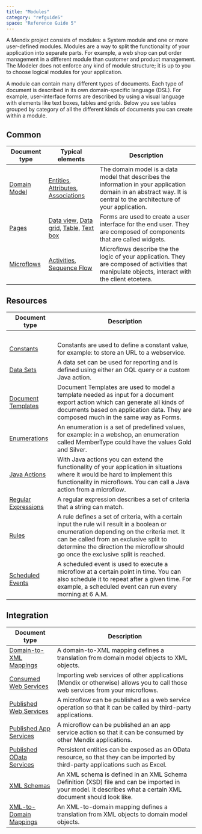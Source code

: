 ```yaml
---
title: "Modules"
category: "refguide5"
space: "Reference Guide 5"
---
```



A Mendix project consists of modules: a System module and one or more user-defined modules. Modules are a way to split the functionality of your application into separate parts. For example, a web shop can put order management in a different module than customer and product management. The Modeler does not enforce any kind of module structure; it is up to you to choose logical modules for your application.

A module can contain many different types of documents. Each type of document is described in its own domain-specific language (DSL). For example, user-interface forms are described by using a visual language with elements like text boxes, tables and grids. Below you see tables grouped by category of all the different kinds of documents you can create within a module.

## Common

<table><thead><tr><th class="confluenceTh">Document type</th><th class="confluenceTh">Typical elements</th><th class="confluenceTh">Description</th></tr></thead><tbody><tr><td class="confluenceTd"><a href="Domain+Model">Domain Model</a></td><td class="confluenceTd"><a href="Entities">Entities</a>, <a href="Attributes">Attributes</a>, <a href="Associations">Associations</a></td><td class="confluenceTd">The domain model is a data model that describes the information in your application domain in an abstract way. It is central to the architecture of your application.</td></tr><tr><td class="confluenceTd"><a href="Pages">Pages</a></td><td class="confluenceTd"><a href="Data+view">Data view</a>, <a href="Data+grid">Data grid</a>, <a href="Table">Table</a>, <a href="Text+box">Text box</a></td><td class="confluenceTd">Forms are used to create a user interface for the end user. They are composed of components that are called widgets.</td></tr><tr><td class="confluenceTd"><a href="Microflows">Microflows</a></td><td class="confluenceTd"><a href="Activities">Activities</a>, <a href="Sequence+Flow">Sequence Flow</a></td><td class="confluenceTd">Microflows describe the the logic of your application. They are composed of activities that manipulate objects, interact with the client etcetera.</td></tr></tbody></table>

## Resources

<table><thead><tr><th class="confluenceTh">Document type</th><th class="confluenceTh">Description</th></tr></thead><tbody><tr><td colspan="1" class="confluenceTd">&nbsp;</td><td colspan="1" class="confluenceTd">&nbsp;</td></tr><tr><td class="confluenceTd"><a href="Constants">Constants</a></td><td class="confluenceTd">Constants are used to define a constant value, for example: to store an URL to a webservice.</td></tr><tr><td class="confluenceTd"><a href="Data+Sets">Data Sets</a></td><td class="confluenceTd">A data set can be used for reporting and is defined using either an OQL query or a custom Java action.</td></tr><tr><td class="confluenceTd"><a href="Document+Templates">Document Templates</a></td><td class="confluenceTd">Document Templates are used to model a template needed as input for a document export action which can generate all kinds of documents based on application data. They are composed much in the same way as Forms.</td></tr><tr><td class="confluenceTd"><a href="Enumerations">Enumerations</a></td><td class="confluenceTd">An enumeration is a set of predefined values, for example: in a webshop, an enumeration called MemberType could have the values Gold and Silver.</td></tr><tr><td class="confluenceTd"><a href="Java+Actions">Java Actions</a></td><td class="confluenceTd">With Java actions you can extend the functionality of your application in situations where it would be hard to implement this functionality in microflows. You can call a Java action from a microflow.</td></tr><tr><td class="confluenceTd"><a href="Regular+Expressions">Regular Expressions</a></td><td class="confluenceTd">A regular expression describes a set of criteria that a string can match.</td></tr><tr><td class="confluenceTd"><a href="Rules">Rules</a></td><td class="confluenceTd">A rule defines a set of criteria, with a certain input the rule will result in a boolean or enumeration depending on the criteria met. It can be called from an exclusive split to determine the direction the microflow should go once the exclusive split is reached.</td></tr><tr><td class="confluenceTd"><a href="Scheduled+Events">Scheduled Events</a></td><td class="confluenceTd">A scheduled event is used to execute a microflow at a certain point in time. You can also schedule it to repeat after a given time. For example, a scheduled event can run every morning at 6 A.M.</td></tr></tbody></table>

## Integration

<table><thead><tr><th class="confluenceTh">Document type</th><th class="confluenceTh">Description</th></tr></thead><tbody><tr><td class="confluenceTd"><a href="Domain+to+XML+Mappings">Domain-to-XML Mappings</a></td><td class="confluenceTd">A domain-to-XML mapping defines a translation from domain model objects to XML objects.</td></tr><tr><td class="confluenceTd"><a href="Consumed+Web+Services">Consumed Web Services</a></td><td class="confluenceTd">Importing web services of other applications (Mendix or otherwise) allows you to call those web services from your microflows.</td></tr><tr><td class="confluenceTd"><a href="Published+Web+Services">Published Web Services</a></td><td class="confluenceTd">A microflow can be published as a web service operation so that it can be called by third-party applications.</td></tr><tr><td colspan="1" class="confluenceTd"><a href="Published+App+Services">Published App Services</a></td><td colspan="1" class="confluenceTd">A microflow can be published an an app service action so that it can be consumed by other Mendix applications.</td></tr><tr><td colspan="1" class="confluenceTd"><a href="Published+OData+Services">Published OData Services</a></td><td colspan="1" class="confluenceTd">Persistent entities can be exposed as an OData resource, so that they can be imported by third-party applications such as Excel.</td></tr><tr><td class="confluenceTd"><a href="XML+Schemas">XML Schemas</a></td><td class="confluenceTd">An XML schema is defined in an XML Schema Definition (XSD) file and can be imported in your model. It describes what a certain XML document should look like.</td></tr><tr><td class="confluenceTd"><a href="XML+to+Domain+Mappings">XML-to-Domain Mappings</a></td><td class="confluenceTd">An XML-to-domain mapping defines a translation from XML objects to domain model objects.</td></tr></tbody></table>